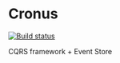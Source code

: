 Cronus
======
[![Build status](https://ci.appveyor.com/api/projects/status/0ka8b6vnwjj9lhav)](https://ci.appveyor.com/project/mynkow/cronus)


CQRS framework + Event Store

